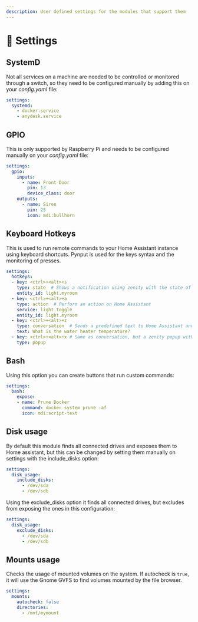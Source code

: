 ```yaml
---
description: User defined settings for the modules that support them
---
```


# 🔗 Settings

## SystemD

Not all services on a machine are needed to be controlled or monitored through a switch, so they need to be configured manually by adding this on your _config.yaml_ file:

```yaml
settings:
  systemd:
    - docker.service
    - anydesk.service
```

## GPIO

This is only supported by Raspberry Pi and needs to be configured manually on your _config.yaml_ file:

```yaml
settings:
  gpio:
    inputs:
      - name: Front Door
        pin: 13
        device_class: door
    outputs:
      - name: Siren
        pin: 25
        icon: mdi:bullhorn
```

## Keyboard Hotkeys

This is used to run remote commands to your Home Assistant instance using keyboard shortcuts. Pynput is used for the keys syntax and the monitoring of presses.

```yaml
settings:
  hotkeys:
  - key: <ctrl>+<alt>+s
    type: state  # Shows a notification using zenity with the state of the entity
    entity_id: light.myroom
  - key: <ctrl>+<alt>+a
    type: action  # Perform an action on Home Assistant
    service: light.toggle
    entity_id: light.myroom
  - key: <ctrl>+<alt>+z
    type: conversation  # Sends a predefined text to Home Assistant and displays a notification with the result
    text: What is the water heater temperature?
  - key: <ctrl>+<alt>+x # Same as conversation, but a zenity popup with an entry is displayd for the user to write
    type: popup
```

## Bash

Using this option you can create buttons that run custom commands:

```yaml
settings:
  bash:
    expose:
    - name: Prune Docker
      command: docker system prune -af
      icon: mdi:script-text
```

## Disk usage

By default this module finds all connected drives and exposes them to Home assistant, but this can be changed by setting them manually on settings with the include\_disks option:

```yaml
settings:
  disk_usage:
    include_disks:
      - /dev/sda
      - /dev/sdb
```

Using the exclude\_disks option it finds all connected drives, but excludes from exposing the ones in this configuration:

```yaml
settings:
  disk_usage:
    exclude_disks:
      - /dev/sda
      - /dev/sdb
```

## Mounts usage

Checks the usage of mounted volumes on the system. If autocheck is `true`, it will use the Gnome GVFS to find volumes mounted by the file browser.

```yaml
settings:
  mounts:
    autocheck: false
    directories:
      - /mnt/mymount
```
